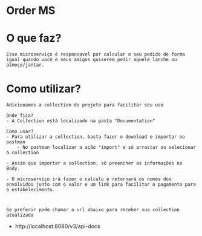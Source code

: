 # Order MS

# O que faz?
    Esse microserviço é responsavel por calcular o seu pedido de forma igual quando você e seus amigos quiserem pedir aquele lanche ou almoço/jantar.

# Como utilizar?
    Adicionamos a collection do projeto para facilitar seu uso

    Onde fica?
    - A Collection está localizado na pasta "Documentation"
    
    Como usar?
    - Para utilizar a collection, basta fazer o download e importar no postman
        - No postman localizar a ação "import" e só arrastar ou selecionar a collection

    - Assim que importar a collection, só preencher as informações no Body.

    - O microserviço irá fazer o calculo e retornará os nomes dos envolvidos junto com o valor e um link para facilitar o pagamento para o estabelecimento.
#

    Se preferir pode chamar a url abaixo para receber sua collection atualizada

- http://localhost:8080/v3/api-docs